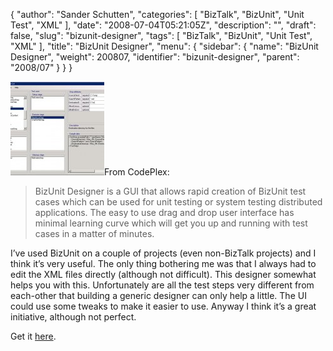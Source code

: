 {
  "author": "Sander Schutten",
  "categories": [
    "BizTalk",
    "BizUnit",
    "Unit Test",
    "XML"
  ],
  "date": "2008-07-04T05:21:05Z",
  "description": "",
  "draft": false,
  "slug": "bizunit-designer",
  "tags": [
    "BizTalk",
    "BizUnit",
    "Unit Test",
    "XML"
  ],
  "title": "BizUnit Designer",
  "menu": {
    "sidebar": {
      "name": "BizUnit Designer",
      "weight": 200807,
      "identifier": "bizunit-designer",
      "parent": "2008/07"
    }
  }
}


[](images/bizunitdesigner.jpg) [](images/bizunitdesigner.jpg) [](images/bizunitdesigner.jpg) [![](images/bizunitdesigner-150x150.jpg "bizunitdesigner")](images/bizunitdesigner.jpg)From CodePlex:

> [](images/bizunitdesigner.jpg)BizUnit Designer is a GUI that allows rapid creation of BizUnit test cases which can be used for unit testing or system testing distributed applications. The easy to use drag and drop user interface has minimal learning curve which will get you up and running with test cases in a matter of minutes.

I’ve used BizUnit on a couple of projects (even non-BizTalk projects) and I think it’s very useful. The only thing bothering me was that I always had to edit the XML files directly (although not difficult). This designer somewhat helps you with this. Unfortunately are all the test steps very different from each-other that building a generic designer can only help a little. The UI could use some tweaks to make it easier to use. Anyway I think it’s a great initiative, although not perfect.

Get it [here](http://www.codeplex.com/bud).

